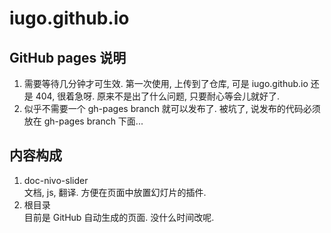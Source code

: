 iugo.github.io
==============

GitHub pages 说明
---
1. 需要等待几分钟才可生效. 第一次使用, 上传到了仓库, 可是 iugo.github.io 还是 404, 很着急呀. 原来不是出了什么问题, 只要耐心等会儿就好了.
2. 似乎不需要一个 gh-pages branch 就可以发布了. 被坑了, 说发布的代码必须放在 gh-pages branch 下面...

内容构成
---
1. doc-nivo-slider  
   文档, js, 翻译. 方便在页面中放置幻灯片的插件.
2. 根目录  
   目前是 GitHub 自动生成的页面. 没什么时间改呢.
